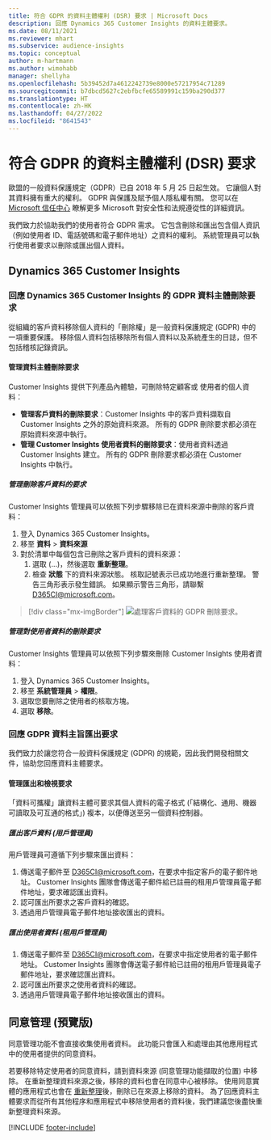 ```yaml
---
title: 符合 GDPR 的資料主體權利 (DSR) 要求 | Microsoft Docs
description: 回應 Dynamics 365 Customer Insights 的資料主體要求。
ms.date: 08/11/2021
ms.reviewer: mhart
ms.subservice: audience-insights
ms.topic: conceptual
author: m-hartmann
ms.author: wimohabb
manager: shellyha
ms.openlocfilehash: 5b39452d7a4612242739e8000e57217954c71289
ms.sourcegitcommit: b7dbcd5627c2ebfbcfe65589991c159ba290d377
ms.translationtype: HT
ms.contentlocale: zh-HK
ms.lasthandoff: 04/27/2022
ms.locfileid: "8641543"
---
```

# <a name="data-subject-rights-dsr-requests-under-gdpr"></a>符合 GDPR 的資料主體權利 (DSR) 要求

歐盟的一般資料保護規定（GDPR）已自 2018 年 5 月 25 日起生效。 它讓個人對其資料擁有重大的權利。 GDPR 與保護及賦予個人隱私權有關。 您可以在 [Microsoft 信任中心](https://www.microsoft.com/trust-center) 瞭解更多 Microsoft 對安全性和法規遵從性的詳細資訊。

我們致力於協助我們的使用者符合 GDPR 需求。 它包含刪除和匯出包含個人資訊（例如使用者 ID、電話號碼和電子郵件地址）之資料的權利。 系統管理員可以執行使用者要求以刪除或匯出個人資料。

## <a name="dynamics-365-customer-insights"></a>Dynamics 365 Customer Insights

### <a name="responding-to-gdpr-data-subject-delete-requests-for-dynamics-365-customer-insights"></a>回應 Dynamics 365 Customer Insights 的 GDPR 資料主體刪除要求

從組織的客戶資料移除個人資料的「刪除權」是一般資料保護規定 (GDPR) 中的一項重要保護。 移除個人資料包括移除所有個人資料以及系統產生的日誌，但不包括稽核記錄資訊。

#### <a name="manage-data-subject-delete-requests"></a>管理資料主體刪除要求

Customer Insights 提供下列產品內體驗，可刪除特定顧客或 使用者的個人資料：

- **管理客戶資料的刪除要求**：Customer Insights 中的客戶資料擷取自 Customer Insights 之外的原始資料來源。 所有的 GDPR 刪除要求都必須在原始資料來源中執行。
- **管理 Customer Insights 使用者資料的刪除要求**：使用者資料透過 Customer Insights 建立。 所有的 GDPR 刪除要求都必須在 Customer Insights 中執行。

##### <a name="manage-requests-to-delete-customer-data"></a>管理刪除客戶資料的要求

Customer Insights 管理員可以依照下列步驟移除已在資料來源中刪除的客戶資料：

1. 登入 Dynamics 365 Customer Insights。
2. 移至 **資料** > **資料來源**
3. 對於清單中每個包含已刪除之客戶資料的資料來源：
   1. 選取 (...)，然後選取 **重新整理**。
   2. 檢查 **狀態** 下的資料來源狀態。 核取記號表示已成功地進行重新整理。 警告三角形表示發生錯誤。 如果顯示警告三角形，請聯繫 D365CI@microsoft.com。

> [!div class="mx-imgBorder"]
> ![處理客戶資料的 GDPR 刪除要求。](media/gdpr-data-sources.png "處理客戶資料的 GDPR 刪除要求")

##### <a name="manage-delete-requests-for-user-data"></a>管理對使用者資料的刪除要求

Customer Insights 管理員可以依照下列步驟來刪除 Customer Insights 使用者資料：

1. 登入 Dynamics 365 Customer Insights。
2. 移至 **系統管理員** > **權限**。
3. 選取您要刪除之使用者的核取方塊。
4. 選取 **移除**。

### <a name="responding-to-gdpr-data-subject-export-requests"></a>回應 GDPR 資料主旨匯出要求

我們致力於讓您符合一般資料保護規定 (GDPR) 的規範，因此我們開發相關文件，協助您回應資料主體要求。

#### <a name="manage-export-and-view-requests"></a>管理匯出和檢視要求

「資料可攜權」讓資料主體可要求其個人資料的電子格式 (「結構化、通用、機器可讀取及可互通的格式」) 複本，以便傳送至另一個資料控制器。

##### <a name="export-customer-data-tenant-admin"></a>匯出客戶資料 (用戶管理員)

用戶管理員可遵循下列步驟來匯出資料：

1. 傳送電子郵件至 D365CI@microsoft.com，在要求中指定客戶的電子郵件地址。 Customer Insights 團隊會傳送電子郵件給已註冊的租用戶管理員電子郵件地址，要求確認匯出資料。
2. 認可匯出所要求之客戶資料的確認。
3. 透過用戶管理員電子郵件地址接收匯出的資料。

##### <a name="export-user-data-tenant-admin"></a>匯出使用者資料 (租用戶管理員)

1. 傳送電子郵件至 D365CI@microsoft.com，在要求中指定使用者的電子郵件地址。 Customer Insights 團隊會傳送電子郵件給已註冊的租用戶管理員電子郵件地址，要求確認匯出資料。
2. 認可匯出所要求之使用者資料的確認。
3. 透過用戶管理員電子郵件地址接收匯出的資料。

## <a name="consent-management-preview"></a>同意管理 (預覽版)

同意管理功能不會直接收集使用者資料。 此功能只會匯入和處理由其他應用程式中的使用者提供的同意資料。

若要移除特定使用者的同意資料，請到資料來源 (同意管理功能擷取的位置) 中移除。 在重新整理資料來源之後，移除的資料也會在同意中心被移除。 使用同意實體的應用程式也會在 [重新整理](system.md#refresh-processes)後，刪除已在來源上移除的資料。 為了回應資料主體要求而從所有其他程序和應用程式中移除使用者的資料後，我們建議您後盡快重新整理資料來源。

[!INCLUDE [footer-include](includes/footer-banner.md)]